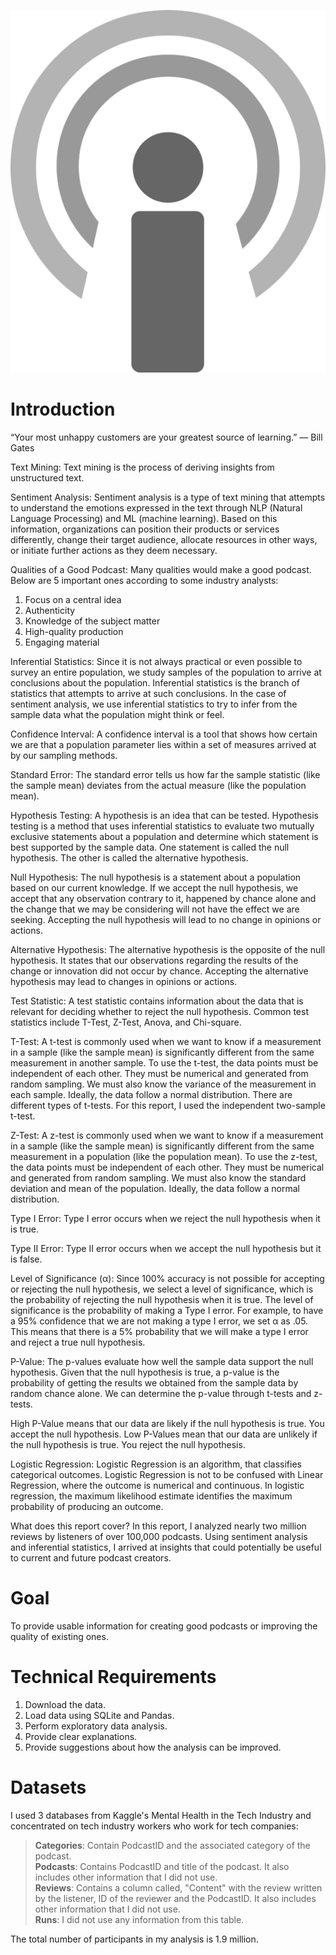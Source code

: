 ![Alt_Text](https://github.com/KevinNourian/Podcast-Reviews/blob/main/Images/podcast-icon-g36b926a37_1280_50.png)

# Introduction
“Your most unhappy customers are your greatest source of learning.” — Bill Gates

Text Mining: Text mining is the process of deriving insights from unstructured text.

Sentiment Analysis: Sentiment analysis is a type of text mining that attempts to understand the emotions expressed in the text through NLP (Natural Language Processing) and ML (machine learning). Based on this information, organizations can position their products or services differently, change their target audience, allocate resources in other ways, or initiate further actions as they deem necessary.

Qualities of a Good Podcast: Many qualities would make a good podcast. Below are 5 important ones according to some industry analysts:

1. Focus on a central idea
1. Authenticity
2. Knowledge of the subject matter
3. High-quality production
4. Engaging material

Inferential Statistics: Since it is not always practical or even possible to survey an entire population, we study samples of the population to arrive at conclusions about the population. Inferential statistics is the branch of statistics that attempts to arrive at such conclusions. In the case of sentiment analysis, we use inferential statistics to try to infer from the sample data what the population might think or feel.

Confidence Interval: A confidence interval is a tool that shows how certain we are that a population parameter lies within a set of measures arrived at by our sampling methods.

Standard Error: The standard error tells us how far the sample statistic (like the sample mean) deviates from the actual measure (like the population mean).

Hypothesis Testing: A hypothesis is an idea that can be tested. Hypothesis testing is a method that uses inferential statistics to evaluate two mutually exclusive statements about a population and determine which statement is best supported by the sample data. One statement is called the null hypothesis. The other is called the alternative hypothesis.

Null Hypothesis: The null hypothesis is a statement about a population based on our current knowledge. If we accept the null hypothesis, we accept that any observation contrary to it, happened by chance alone and the change that we may be considering will not have the effect we are seeking. Accepting the null hypothesis will lead to no change in opinions or actions.

Alternative Hypothesis: The alternative hypothesis is the opposite of the null hypothesis. It states that our observations regarding the results of the change or innovation did not occur by chance. Accepting the alternative hypothesis may lead to changes in opinions or actions.

Test Statistic: A test statistic contains information about the data that is relevant for deciding whether to reject the null hypothesis. Common test statistics include T-Test, Z-Test, Anova, and Chi-square.

T-Test: A t-test is commonly used when we want to know if a measurement in a sample (like the sample mean) is significantly different from the same measurement in another sample. To use the t-test, the data points must be independent of each other. They must be numerical and generated from random sampling. We must also know the variance of the measurement in each sample. Ideally, the data follow a normal distribution. There are different types of t-tests. For this report, I used the independent two-sample t-test.

Z-Test: A z-test is commonly used when we want to know if a measurement in a sample (like the sample mean) is significantly different from the same measurement in a population (like the population mean). To use the z-test, the data points must be independent of each other. They must be numerical and generated from random sampling. We must also know the standard deviation and mean of the population. Ideally, the data follow a normal distribution.

Type I Error: Type I error occurs when we reject the null hypothesis when it is true.

Type II Error: Type II error occurs when we accept the null hypothesis but it is false.

Level of Significance (α): Since 100% accuracy is not possible for accepting or rejecting the null hypothesis, we select a level of significance, which is the probability of rejecting the null hypothesis when it is true. The level of significance is the probability of making a Type I error. For example, to have a 95% confidence that we are not making a type I error, we set α as .05. This means that there is a 5% probability that we will make a type I error and reject a true null hypothesis.

P-Value: The p-values evaluate how well the sample data support the null hypothesis. Given that the null hypothesis is true, a p-value is the probability of getting the results we obtained from the sample data by random chance alone. We can determine the p-value through t-tests and z-tests.

High P-Value means that our data are likely if the null hypothesis is true. You accept the null hypothesis.
Low P-Values mean that our data are unlikely if the null hypothesis is true. You reject the null hypothesis.

Logistic Regression: Logistic Regression is an algorithm, that classifies categorical outcomes. Logistic Regression is not to be confused with Linear Regression, where the outcome is numerical and continuous. In logistic regression, the maximum likelihood estimate identifies the maximum probability of producing an outcome.

What does this report cover?
In this report, I analyzed nearly two million reviews by listeners of over 100,000 podcasts. Using sentiment analysis and inferential statistics, I arrived at insights that could potentially be useful to current and future podcast creators.

# Goal
To provide usable information for creating good podcasts or improving the quality of existing ones.

# Technical Requirements

1. Download the data.
2. Load data using SQLite and Pandas.
3. Perform exploratory data analysis.
4. Provide clear explanations.
5. Provide suggestions about how the analysis can be improved.

# Datasets

I used 3 databases from Kaggle's Mental Health in the Tech Industry and concentrated on tech industry workers who work for tech companies:

> **Categories**: Contain PodcastID and the associated category of the podcast. <BR>
> **Podcasts**: Contains PodcastID and title of the podcast. It also includes other information that I did not use. <BR>
> **Reviews**: Contains a column called, "Content" with the review written by the listener, ID of the reviewer and the PodcastID. It also includes other information that I did not use. <BR>
> **Runs**: I did not use any information from this table.

The total number of participants in my analysis is 1.9 million.
